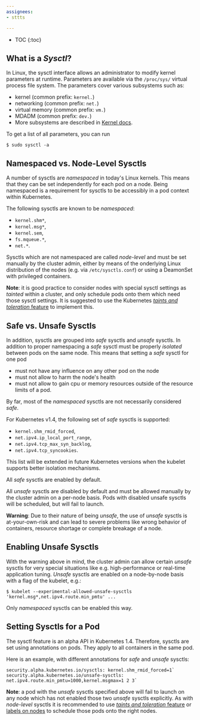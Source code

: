 ```yaml
---
assignees:
- sttts

---
```


* TOC
{:toc}

## What is a _Sysctl_?

In Linux, the sysctl interface allows an administrator to modify kernel parameters at runtime. Parameters are available via the `/proc/sys/` virtual process file system. The parameters cover various subsystems such as:

- kernel (common prefix: `kernel.`)
- networking (common prefix: `net.`)
- virtual memory (common prefix: `vm.`)
- MDADM (common prefix: `dev.`)
- More subsystems are described in [Kernel docs](https://www.kernel.org/doc/Documentation/sysctl/README).

To get a list of all parameters, you can run

```
$ sudo sysctl -a
```

## Namespaced vs. Node-Level Sysctls

A number of sysctls are _namespaced_ in today's Linux kernels. This means that they can be set independently for each pod on a node. Being namespaced is a requirement for sysctls to be accessibly in a pod context within Kubernetes.

The following sysctls are known to be _namespaced_:

- `kernel.shm*`,
- `kernel.msg*`,
- `kernel.sem`,
- `fs.mqueue.*`,
- `net.*`.

Sysctls which are not namespaced are called _node-level_ and must be set manually by the cluster admin, either by means of the onderlying Linux distribution of the nodes (e.g. via `/etc/sysctls.conf`) or using a DeamonSet with privileged containers.

**Note**: it is good practice to consider nodes with special sysctl settings as _tainted_ within a cluster, and only schedule pods onto them which need those sysctl settings. It is suggested to use the Kubernetes [_taints and toleration_ feature](../user-guide/kubectl/kubectl_taint.md) to implement this.

## Safe vs. Unsafe Sysctls

In addition, sysctls are grouped into _safe_ sysctls and _unsafe_ sysctls. In addition to proper namespacing a _safe_ sysctl must be properly _isolated_ between pods on the same node. This means that setting a _safe_ sysctl for one pod

- must not have any influence on any other pod on the node
- must not allow to harm the node's health
- must not allow to gain cpu or memory resources outside of the resource limits of a pod.

By far, most of the _namespaced_ sysctls are not necessarily considered _safe_.

For Kubernetes v1.4, the following set of _safe_ sysctls is supported:

- `kernel.shm_rmid_forced`,
- `net.ipv4.ip_local_port_range`,
- `net.ipv4.tcp_max_syn_backlog`,
- `net.ipv4.tcp_syncookies`.

This list will be extended in future Kubernetes versions when the kubelet supports better isolation mechanisms.

All _safe_ sysctls are enabled by default.

All _unsafe_ sysctls are disabled by default and must be allowed manually by the cluster admin on a per-node basis. Pods with disabled unsafe sysctls will be scheduled, but will fail to launch.

**Warning**: Due to their nature of being _unsafe_, the use of _unsafe_ sysctls is at-your-own-risk and can lead to severe problems like wrong behavior of containers, resource shortage or complete breakage of a node.

## Enabling Unsafe Sysctls

With the warning above in mind, the cluster admin can allow certain _unsafe_ sysctls for very special situations like e.g. high-performance or real-time application tuning. _Unsafe_ sysctls are enabled on a node-by-node basis with a flag of the kubelet, e.g.:

```shell
$ kubelet --experimental-allowed-unsafe-sysctls 'kernel.msg*,net.ipv4.route.min_pmtu' ...
```

Only _namespaced_ sysctls can be enabled this way.

## Setting Sysctls for a Pod

The sysctl feature is an alpha API in Kubernetes 1.4. Therefore, sysctls are set using annotations on pods. They apply to all containers in the same pod. 

Here is an example, with different annotations for _safe_ and _unsafe_ sysctls:

```
security.alpha.kubernetes.io/sysctls: kernel.shm_rmid_forced=1`
security.alpha.kubernetes.io/unsafe-sysctls: net.ipv4.route.min_pmtu=1000,kernel.msgmax=1 2 3`
```

**Note**: a pod with the _unsafe_ sysctls specified above will fail to launch on any node which has not enabled those two _unsafe_ sysctls explicitly. As with _node-level_ sysctls it is recommended to use [_taints and toleration_ feature](../user-guide/kubectl/kubectl_taint.md) or [labels on nodes](../user-guide/labels.md) to schedule those pods onto the right nodes.
